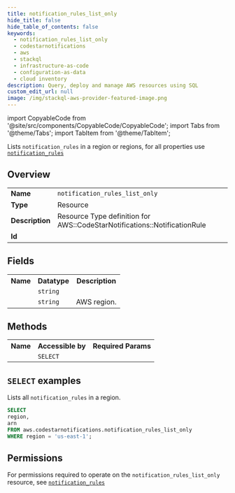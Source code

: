 ```yaml
---
title: notification_rules_list_only
hide_title: false
hide_table_of_contents: false
keywords:
  - notification_rules_list_only
  - codestarnotifications
  - aws
  - stackql
  - infrastructure-as-code
  - configuration-as-data
  - cloud inventory
description: Query, deploy and manage AWS resources using SQL
custom_edit_url: null
image: /img/stackql-aws-provider-featured-image.png
---
```


import CopyableCode from '@site/src/components/CopyableCode/CopyableCode';
import Tabs from '@theme/Tabs';
import TabItem from '@theme/TabItem';

Lists <code>notification_rules</code> in a region or regions, for all properties use <a href="/services/serviceName/notification_rules/"><code>notification_rules</code></a>

## Overview
<table>
<tbody>
<tr><td><b>Name</b></td><td><code>notification_rules_list_only</code></td></tr>
<tr><td><b>Type</b></td><td>Resource</td></tr>
<tr><td><b>Description</b></td><td>Resource Type definition for AWS::CodeStarNotifications::NotificationRule</td></tr>
<tr><td><b>Id</b></td><td><CopyableCode code="aws.codestarnotifications.notification_rules_list_only" /></td></tr>
</tbody>
</table>

## Fields
<table>
<tbody>
<tr><th>Name</th><th>Datatype</th><th>Description</th></tr><tr><td><CopyableCode code="arn" /></td><td><code>string</code></td><td></td></tr>
<tr><td><CopyableCode code="region" /></td><td><code>string</code></td><td>AWS region.</td></tr>
</tbody>
</table>

## Methods

<table>
<tbody>
  <tr>
    <th>Name</th>
    <th>Accessible by</th>
    <th>Required Params</th>
  </tr>
  <tr>
    <td><CopyableCode code="list_resources" /></td>
    <td><code>SELECT</code></td>
    <td><CopyableCode code="region" /></td>
  </tr>
</tbody>
</table>

## `SELECT` examples
Lists all <code>notification_rules</code> in a region.
```sql
SELECT
region,
arn
FROM aws.codestarnotifications.notification_rules_list_only
WHERE region = 'us-east-1';
```


## Permissions

For permissions required to operate on the <code>notification_rules_list_only</code> resource, see <a href="/services/codestarnotifications/notification_rules/#permissions"><code>notification_rules</code></a>

